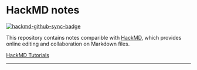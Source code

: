 # HackMD notes

[![hackmd-github-sync-badge](https://hackmd.io/4lwptBqETtyE3PC3SqaRjg/badge)](https://hackmd.io/4lwptBqETtyE3PC3SqaRjg)

This repository contains notes comparible with [HackMD](https://hackmd.io), which provides online editing and collaboration on Markdown files.

[HackMD Tutorials](https://hackmd.io/c/tutorials) 

---
